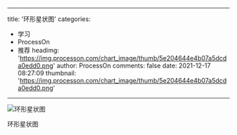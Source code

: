 
---
title: '环形星状图'
categories: 
 - 学习
 - ProcessOn
 - 推荐
headimg: 'https://img.processon.com/chart_image/thumb/5e204644e4b07a5dcda0edd0.png'
author: ProcessOn
comments: false
date: 2021-12-17 08:27:09
thumbnail: 'https://img.processon.com/chart_image/thumb/5e204644e4b07a5dcda0edd0.png'
---

<div>   
<img class="thumb" alt="环形星状图" src="https://img.processon.com/chart_image/thumb/5e204644e4b07a5dcda0edd0.png" referrerpolicy="no-referrer">
<p>环形星状图</p>  
</div>
            